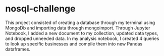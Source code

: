 # nosql-challenge
This project consisted of creating a database through my terminal using MongoDb and importing data through mongoimport. Through Jupyter Notebook, I added a new document to my collection, updated data types, and dropped unneeded data. In my analysis notebook, I created 4 queries to look up specific businesses and compile them into new Pandas dataframes.
